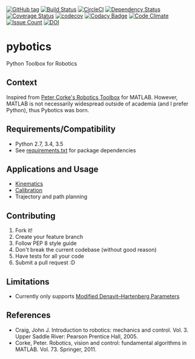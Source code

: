 [![GitHub tag](https://img.shields.io/github/tag/nnadeau/pybotics.svg?maxAge=2592000?style=flat-square)](https://github.com/nnadeau/pybotics/releases)
[![Build Status](https://travis-ci.org/nnadeau/pybotics.svg?branch=master)](https://travis-ci.org/nnadeau/pybotics)
[![CircleCI](https://circleci.com/gh/nnadeau/pybotics/tree/master.svg?style=svg)](https://circleci.com/gh/nnadeau/pybotics/tree/master)
[![Dependency Status](https://www.versioneye.com/user/projects/57d87a4a7129660045cf3a58/badge.svg?style=flat-square)](https://www.versioneye.com/user/projects/57d87a4a7129660045cf3a58)
[![Coverage Status](https://coveralls.io/repos/github/nnadeau/pybotics/badge.svg?branch=master)](https://coveralls.io/github/nnadeau/pybotics?branch=master)
[![codecov](https://codecov.io/gh/nnadeau/pybotics/branch/master/graph/badge.svg)](https://codecov.io/gh/nnadeau/pybotics)
[![Codacy Badge](https://api.codacy.com/project/badge/Grade/9d4f77b167874a049e97731181e2b53a)](https://www.codacy.com/app/nicholas-nadeau/pybotics?utm_source=github.com&amp;utm_medium=referral&amp;utm_content=nnadeau/pybotics&amp;utm_campaign=Badge_Grade)
[![Code Climate](https://codeclimate.com/github/nnadeau/pybotics/badges/gpa.svg)](https://codeclimate.com/github/nnadeau/pybotics)
[![Issue Count](https://codeclimate.com/github/nnadeau/pybotics/badges/issue_count.svg)](https://codeclimate.com/github/nnadeau/pybotics)
[![DOI](https://zenodo.org/badge/66797360.svg)](https://zenodo.org/badge/latestdoi/66797360)

# pybotics
Python Toolbox for Robotics

## Context
Inspired from [Peter Corke's Robotics Toolbox](http://www.petercorke.com/Robotics_Toolbox.html) for MATLAB. However, MATLAB is not necessarily widespread outside of academia (and I prefer Python), thus Pybotics was born.

## Requirements/Compatibility
- Python 2.7, 3.4, 3.5
- See [requirements.txt](requirements.txt) for package dependencies

## Applications and Usage
- [Kinematics](examples/example_kinematics.ipynb)
- [Calibration](examples/example_calibration.ipynb)
- Trajectory and path planning

## Contributing
1. Fork it!
2. Create your feature branch
3. Follow PEP 8 style guide
1. Don't break the current codebase (without good reason)
1. Have tests for all your code
5. Submit a pull request :D

## Limitations
- Currently only supports [Modified Denavit–Hartenberg Parameters](https://en.wikipedia.org/wiki/Denavit%E2%80%93Hartenberg_parameters#Modified_DH_parameters)

## References
- Craig, John J. Introduction to robotics: mechanics and control. Vol. 3. Upper Saddle River: Pearson Prentice Hall, 2005.
- Corke, Peter. Robotics, vision and control: fundamental algorithms in MATLAB. Vol. 73. Springer, 2011.
